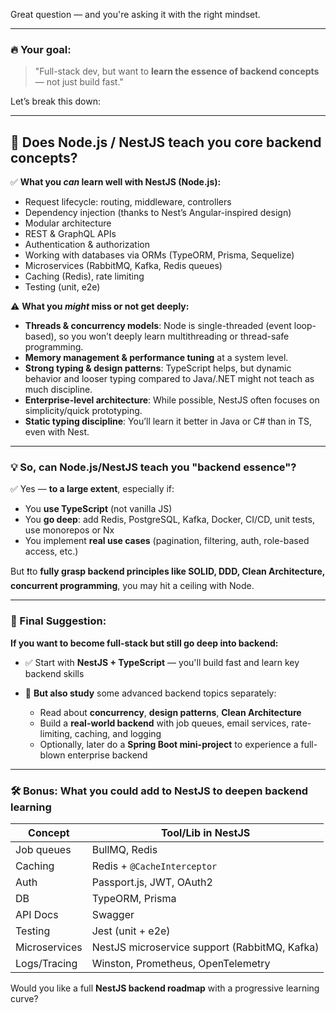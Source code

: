 Great question — and you're asking it with the right mindset.

---

### 🔥 Your goal:

> "Full-stack dev, but want to **learn the essence of backend concepts** — not just build fast."

Let’s break this down:

---

## 🧠 Does **Node.js / NestJS** teach you core backend concepts?

✅ **What you *can* learn well with NestJS (Node.js):**

* Request lifecycle: routing, middleware, controllers
* Dependency injection (thanks to Nest’s Angular-inspired design)
* Modular architecture
* REST & GraphQL APIs
* Authentication & authorization
* Working with databases via ORMs (TypeORM, Prisma, Sequelize)
* Microservices (RabbitMQ, Kafka, Redis queues)
* Caching (Redis), rate limiting
* Testing (unit, e2e)

⚠️ **What you *might* miss or not get deeply:**

* **Threads & concurrency models**: Node is single-threaded (event loop-based), so you won’t deeply learn multithreading or thread-safe programming.
* **Memory management & performance tuning** at a system level.
* **Strong typing & design patterns**: TypeScript helps, but dynamic behavior and looser typing compared to Java/.NET might not teach as much discipline.
* **Enterprise-level architecture**: While possible, NestJS often focuses on simplicity/quick prototyping.
* **Static typing discipline**: You’ll learn it better in Java or C# than in TS, even with Nest.

---

### 💡 So, can Node.js/NestJS teach you "backend essence"?

✅ Yes — **to a large extent**, especially if:

* You **use TypeScript** (not vanilla JS)
* You **go deep**: add Redis, PostgreSQL, Kafka, Docker, CI/CD, unit tests, use monorepos or Nx
* You implement **real use cases** (pagination, filtering, auth, role-based access, etc.)

But ❗to **fully grasp backend principles like SOLID, DDD, Clean Architecture, concurrent programming**, you may hit a ceiling with Node.

---

### 🏁 Final Suggestion:

**If you want to become full-stack but still go deep into backend:**

* ✅ Start with **NestJS + TypeScript** — you'll build fast and learn key backend skills
* 📘 **But also study** some advanced backend topics separately:

  * Read about **concurrency**, **design patterns**, **Clean Architecture**
  * Build a **real-world backend** with job queues, email services, rate-limiting, caching, and logging
  * Optionally, later do a **Spring Boot mini-project** to experience a full-blown enterprise backend

---

### 🛠️ Bonus: What you could add to NestJS to deepen backend learning

| Concept       | Tool/Lib in NestJS                            |
| ------------- | --------------------------------------------- |
| Job queues    | BullMQ, Redis                                 |
| Caching       | Redis + `@CacheInterceptor`                   |
| Auth          | Passport.js, JWT, OAuth2                      |
| DB            | TypeORM, Prisma                               |
| API Docs      | Swagger                                       |
| Testing       | Jest (unit + e2e)                             |
| Microservices | NestJS microservice support (RabbitMQ, Kafka) |
| Logs/Tracing  | Winston, Prometheus, OpenTelemetry            |

Would you like a full **NestJS backend roadmap** with a progressive learning curve?
